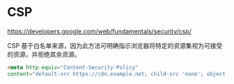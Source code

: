 # CSP

https://developers.google.com/web/fundamentals/security/csp/

CSP 基于白名单来源，因为此方法可明确指示浏览器将特定的资源集视为可接受的资源，并拒绝其余资源。


```html
<meta http-equiv="Content-Security-Policy" 
content="default-src https://cdn.example.net; child-src 'none'; object-src 'none'" />
```












